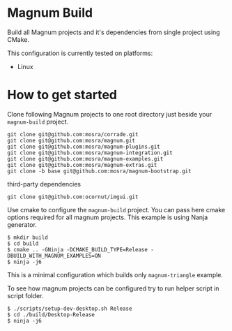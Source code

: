 # Magnum Build

Build all Magnum projects and it's dependencies from single project using CMake.

This configuration is currently tested on platforms:

- Linux

# How to get started

Clone following Magnum projects to one root directory just beside your `magnum-build` project.

```
git clone git@github.com:mosra/corrade.git
git clone git@github.com:mosra/magnum.git
git clone git@github.com:mosra/magnum-plugins.git
git clone git@github.com:mosra/magnum-integration.git
git clone git@github.com:mosra/magnum-examples.git
git clone git@github.com:mosra/magnum-extras.git
git clone -b base git@github.com:mosra/magnum-bootstrap.git
```

third-party dependencies

```
git clone git@github.com:ocornut/imgui.git
```

Use cmake to configure the `magnum-build` project. You can pass here cmake options required for all magnum projects. This example is using Nanja generator.

```
$ mkdir build
$ cd build
$ cmake .. -GNinja -DCMAKE_BUILD_TYPE=Release -DBUILD_WITH_MAGNUM_EXAMPLES=ON
$ ninja -j6
```

This is a minimal configuration which builds only `magnum-triangle` example.

To see how magnum projects can be configured try to run helper script in script folder.

```
$ ./scripts/setup-dev-desktop.sh Release
$ cd ./build/Desktop-Release
$ ninja -j6
```
